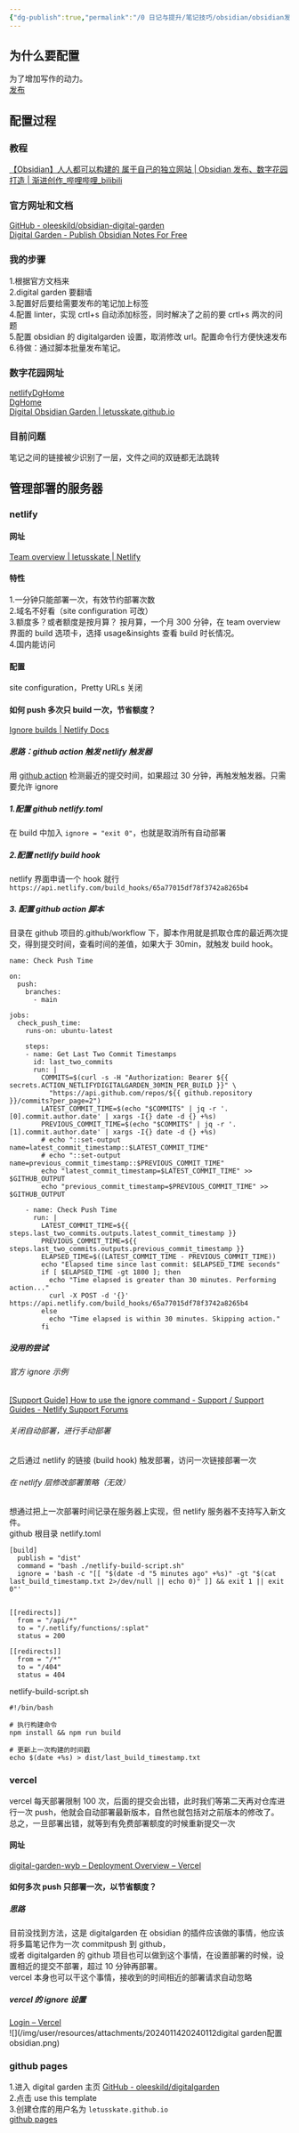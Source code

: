 ```yaml
---
{"dg-publish":true,"permalink":"/0 日记与提升/笔记技巧/obsidian/obsidian发布/20240112digital garden配置obsidian/","title":"20240112digital garden配置obsidian"}
---
```



## 为什么要配置
为了增加写作的动力。  
[发布](../../发布.md)
## 配置过程
### 教程
[【Obsidian】人人都可以构建的 属于自己的独立网站 | Obsidian 发布、数字花园打造 | 渐进创作\_哔哩哔哩\_bilibili](https://www.bilibili.com/video/BV1HF411173m/?spm_id_from=333.1007.tianma.4-3-13.click&vd_source=20cb3e7c6ad3d64f0eb2d763ff005080)
### 官方网址和文档
[GitHub - oleeskild/obsidian-digital-garden](https://github.com/oleeskild/obsidian-digital-garden)  
[Digital Garden - Publish Obsidian Notes For Free](https://dg-docs.ole.dev/)
### 我的步骤
1.根据官方文档来  
2.digital garden 要翻墙  
3.配置好后要给需要发布的笔记加上标签  
4.配置 linter，实现 crtl+s 自动添加标签，同时解决了之前的要 crtl+s 两次的问题  
5.配置 obsidian 的 digitalgarden 设置，取消修改 url。配置命令行方便快速发布  
6.待做：通过脚本批量发布笔记。
### 数字花园网址
[netlifyDgHome](https://wyb-blog.netlify.app/)  
[DgHome](https://vercel-digital-garden-wyb.vercel.app/)  
[Digital Obsidian Garden | letusskate.github.io](https://letusskate.github.io/)
### 目前问题
笔记之间的链接被少识别了一层，文件之间的双链都无法跳转
## 管理部署的服务器
### netlify
#### 网址
[Team overview | letusskate | Netlify](https://app.netlify.com/teams/letusskate/overview)
#### 特性
1.一分钟只能部署一次，有效节约部署次数  
2.域名不好看（site configuration 可改）  
3.额度多？或者额度是按月算？  按月算，一个月 300 分钟，在 team overview 界面的 build 选项卡，选择 usage&insights 查看 build 时长情况。  
4.国内能访问
#### 配置
site configuration，Pretty URLs 关闭
#### 如何 push 多次只 build 一次，节省额度？
[Ignore builds | Netlify Docs](https://docs.netlify.com/configure-builds/ignore-builds/)
##### 思路：github action 触发 netlify 触发器
用 [github action](../../../../3%20计算机/创建、效率与技巧/编程工具/代码托管平台/github/github%20action.md) 检测最近的提交时间，如果超过 30 分钟，再触发触发器。只需要允许 ignore  
##### 1.配置 github netlify.toml
在 build 中加入 `ignore = "exit 0"`，也就是取消所有自动部署
##### 2.配置 netlify build hook
netlify 界面申请一个 hook 就行  
`https://api.netlify.com/build_hooks/65a77015df78f3742a8265b4`
##### 3. 配置 github action 脚本
目录在 github 项目的.github/workflow 下，脚本作用就是抓取仓库的最近两次提交，得到提交时间，查看时间的差值，如果大于 30min，就触发 build hook。
```
name: Check Push Time

on:
  push:
    branches:
      - main

jobs:
  check_push_time:
    runs-on: ubuntu-latest

    steps:
    - name: Get Last Two Commit Timestamps
      id: last_two_commits
      run: |
        COMMITS=$(curl -s -H "Authorization: Bearer ${{ secrets.ACTION_NETLIFYDIGITALGARDEN_30MIN_PER_BUILD }}" \
          "https://api.github.com/repos/${{ github.repository }}/commits?per_page=2")
        LATEST_COMMIT_TIME=$(echo "$COMMITS" | jq -r '.[0].commit.author.date' | xargs -I{} date -d {} +%s)
        PREVIOUS_COMMIT_TIME=$(echo "$COMMITS" | jq -r '.[1].commit.author.date' | xargs -I{} date -d {} +%s)
        # echo "::set-output name=latest_commit_timestamp::$LATEST_COMMIT_TIME"
        # echo "::set-output name=previous_commit_timestamp::$PREVIOUS_COMMIT_TIME"
        echo "latest_commit_timestamp=$LATEST_COMMIT_TIME" >> $GITHUB_OUTPUT
        echo "previous_commit_timestamp=$PREVIOUS_COMMIT_TIME" >> $GITHUB_OUTPUT

    - name: Check Push Time
      run: |
        LATEST_COMMIT_TIME=${{ steps.last_two_commits.outputs.latest_commit_timestamp }}
        PREVIOUS_COMMIT_TIME=${{ steps.last_two_commits.outputs.previous_commit_timestamp }}
        ELAPSED_TIME=$((LATEST_COMMIT_TIME - PREVIOUS_COMMIT_TIME))
        echo "Elapsed time since last commit: $ELAPSED_TIME seconds"
        if [ $ELAPSED_TIME -gt 1800 ]; then
          echo "Time elapsed is greater than 30 minutes. Performing action..."
          curl -X POST -d '{}' https://api.netlify.com/build_hooks/65a77015df78f3742a8265b4
        else
          echo "Time elapsed is within 30 minutes. Skipping action."
        fi
```
##### 没用的尝试
###### 官方 ignore 示例
[[Support Guide] How to use the ignore command - Support / Support Guides - Netlify Support Forums](https://answers.netlify.com/t/support-guide-how-to-use-the-ignore-command/37517)
###### 关闭自动部署，进行手动部署
之后通过 netlify 的链接 (build hook) 触发部署，访问一次链接部署一次
###### 在 netlify 层修改部署策略（无效）
想通过把上一次部署时间记录在服务器上实现，但 netlify 服务器不支持写入新文件。  
github 根目录 netlify.toml
```
[build]
  publish = "dist"
  command = "bash ./netlify-build-script.sh"
  ignore = 'bash -c "[[ "$(date -d "5 minutes ago" +%s)" -gt "$(cat last_build_timestamp.txt 2>/dev/null || echo 0)" ]] && exit 1 || exit 0"'
  

[[redirects]]
  from = "/api/*"
  to = "/.netlify/functions/:splat"
  status = 200

[[redirects]]
  from = "/*"
  to = "/404"
  status = 404
```
netlify-build-script.sh
```
#!/bin/bash

# 执行构建命令
npm install && npm run build

# 更新上一次构建的时间戳
echo $(date +%s) > dist/last_build_timestamp.txt
```

###  vercel 
vercel 每天部署限制 100 次，后面的提交会出错，此时我们等第二天再对仓库进行一次 push，他就会自动部署最新版本，自然也就包括对之前版本的修改了。  
总之，一旦部署出错，就等到有免费部署额度的时候重新提交一次
#### 网址
[digital-garden-wyb – Deployment Overview – Vercel](https://vercel.com/wangyubos-projects-007ecc20/digital-garden-wyb/5G4Sw6bj97Qg8hLdzCSgHmpQZMrc)
#### 如何多次 push 只部署一次，以节省额度？
##### 思路
目前没找到方法，这是 digitalgarden 在 obsidian 的插件应该做的事情，他应该将多篇笔记作为一次 commitpush 到 github，  
或者 digitalgarden 的 github 项目也可以做到这个事情，在设置部署的时候，设置相近的提交不部署，超过 10 分钟再部署。  
vercel 本身也可以干这个事情，接收到的时间相近的部署请求自动忽略
##### vercel 的 ignore 设置
[Login – Vercel](https://vercel.com/wangyubos-projects-007ecc20/digital-garden-wyb/settings/git)  
![](/img/user/resources/attachments/2024011420240112digital garden配置obsidian.png)
### github pages
1.进入 digital garden 主页 [GitHub - oleeskild/digitalgarden](https://github.com/oleeskild/digitalgarden)  
2.点击 use this template  
3.创建仓库的用户名为 `letusskate.github.io`  
[github pages](../../../../3%20计算机/创建、效率与技巧/编程工具/代码托管平台/github/github%20pages.md)